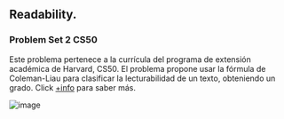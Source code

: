 ## Readability.

### Problem Set 2 CS50

Este problema pertenece a la currícula del programa de extensión académica de Harvard, CS50.
El problema propone usar la fórmula de Coleman-Liau para clasificar la lecturabilidad de un texto, obteniendo un grado. Click [+info](https://cs50.harvard.edu/x/2020/psets/2/readability/ "Harvard University") para saber más.


![image](https://user-images.githubusercontent.com/71573508/107130124-48269700-6890-11eb-8921-4b32b6e96a5f.png)
